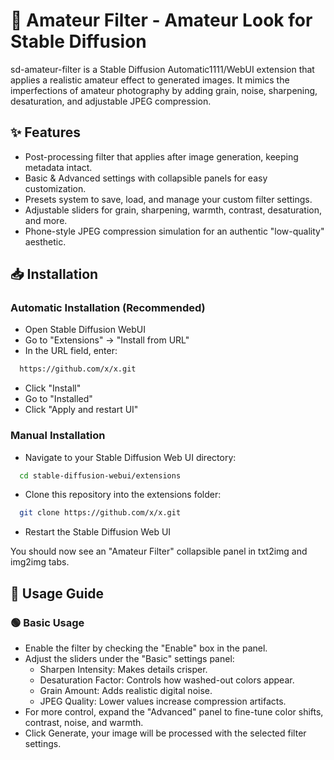 # 📸 Amateur Filter - Amateur Look for Stable Diffusion

sd-amateur-filter is a Stable Diffusion Automatic1111/WebUI extension that applies a realistic amateur effect to generated images. It mimics the imperfections of amateur photography by adding grain, noise, sharpening, desaturation, and adjustable JPEG compression.

## ✨ Features
- Post-processing filter that applies after image generation, keeping metadata intact.
- Basic & Advanced settings with collapsible panels for easy customization.
- Presets system to save, load, and manage your custom filter settings.
- Adjustable sliders for grain, sharpening, warmth, contrast, desaturation, and more.
- Phone-style JPEG compression simulation for an authentic "low-quality" aesthetic.

## 📥 Installation

### Automatic Installation (Recommended)

- Open Stable Diffusion WebUI
- Go to "Extensions" → "Install from URL"
- In the URL field, enter:

```bash
  https://github.com/x/x.git
```
- Click "Install"
- Go to "Installed"
- Click "Apply and restart UI"

### Manual Installation

- Navigate to your Stable Diffusion Web UI directory:
```bash
  cd stable-diffusion-webui/extensions
```
- Clone this repository into the extensions folder:
```bash
  git clone https://github.com/x/x.git
```
- Restart the Stable Diffusion Web UI

You should now see an "Amateur Filter" collapsible panel in txt2img and img2img tabs.


## 🔧 Usage Guide
### 🟢 Basic Usage
- Enable the filter by checking the "Enable" box in the panel.
- Adjust the sliders under the "Basic" settings panel:
  - Sharpen Intensity: Makes details crisper.
  - Desaturation Factor: Controls how washed-out colors appear.
  - Grain Amount: Adds realistic digital noise.
  - JPEG Quality: Lower values increase compression artifacts.
- For more control, expand the "Advanced" panel to fine-tune color shifts, contrast, noise, and warmth.
- Click Generate, your image will be processed with the selected filter settings.